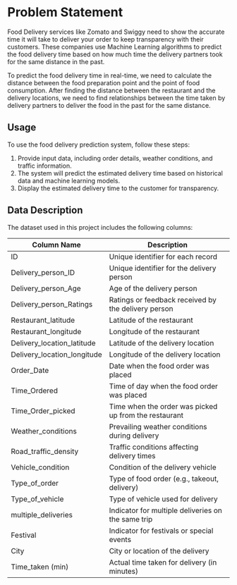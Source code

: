 # Problem Statement
Food Delivery services like Zomato and Swiggy need to show the accurate time it will take to deliver your order to keep transparency with their customers. These companies use Machine Learning algorithms to predict the food delivery time based on how much time the delivery partners took for the same distance in the past.

To predict the food delivery time in real-time, we need to calculate the distance between the food preparation point and the point of food consumption. After finding the distance between the restaurant and the delivery locations, we need to find relationships between the time taken by delivery partners to deliver the food in the past for the same distance.


## Usage
To use the food delivery prediction system, follow these steps:

1. Provide input data, including order details, weather conditions, and traffic information.
2. The system will predict the estimated delivery time based on historical data and machine learning models.
3. Display the estimated delivery time to the customer for transparency.



## Data Description

The dataset used in this project includes the following columns:

| Column Name                | Description                                      |
| -------------------------- | ------------------------------------------------ |
| ID                         | Unique identifier for each record                |
| Delivery_person_ID         | Unique identifier for the delivery person        |
| Delivery_person_Age        | Age of the delivery person                       |
| Delivery_person_Ratings    | Ratings or feedback received by the delivery person |
| Restaurant_latitude        | Latitude of the restaurant                        |
| Restaurant_longitude       | Longitude of the restaurant                       |
| Delivery_location_latitude | Latitude of the delivery location                 |
| Delivery_location_longitude| Longitude of the delivery location                |
| Order_Date                 | Date when the food order was placed              |
| Time_Ordered              | Time of day when the food order was placed       |
| Time_Order_picked          | Time when the order was picked up from the restaurant |
| Weather_conditions         | Prevailing weather conditions during delivery     |
| Road_traffic_density       | Traffic conditions affecting delivery times      |
| Vehicle_condition          | Condition of the delivery vehicle                 |
| Type_of_order              | Type of food order (e.g., takeout, delivery)      |
| Type_of_vehicle            | Type of vehicle used for delivery                |
| multiple_deliveries        | Indicator for multiple deliveries on the same trip |
| Festival                   | Indicator for festivals or special events         |
| City                       | City or location of the delivery                  |
| Time_taken (min)          | Actual time taken for delivery (in minutes)       |

